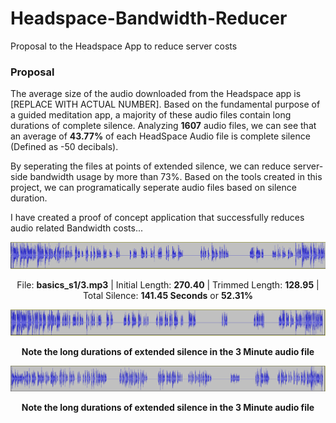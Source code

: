 # Headspace-Bandwidth-Reducer
Proposal to the Headspace App to reduce server costs

### Proposal

The average size of the audio downloaded from the Headspace app is [REPLACE WITH ACTUAL NUMBER].  Based on the fundamental purpose of a guided meditation app, a majority of these audio files contain long durations of complete silence.  Analyzing <b>1607</b> audio files, we can see that an average of <b>43.77%</b> of each HeadSpace Audio file is complete silence (Defined as -50 decibals).

By seperating the files at points of extended silence, we can reduce server-side bandwidth usage by more than 73%.  Based on the tools created in this project, we can programatically seperate audio files based on silence duration.

I have created a proof of concept application that successfully reduces audio related Bandwidth costs...


[![N|Solid](static/AudioExample3.png)](#)
<p align="center">File: <b>basics_s1/3.mp3</b> | Initial Length: <b>270.40</b> | Trimmed Length: <b>128.95</b> | Total Silence: <b>141.45 Seconds</b> or <b>52.31%</b></p>

[![N|Solid](static/AudioExample5.png)](#)
<p align="center"><b>Note the long durations of extended silence in the 3 Minute audio file</b></p>

[![N|Solid](static/AudioExample10.png)](#)
<p align="center"><b>Note the long durations of extended silence in the 3 Minute audio file</b></p>
